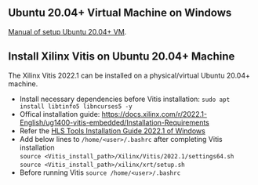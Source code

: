 ## Ubuntu 20.04+ Virtual Machine on Windows
[Manual of setup Ubuntu 20.04+ VM](https://github.com/bol-edu/soclab-nthusp23/files/11799408/Ubuntu_VM_on_Windows.pdf).

## Install Xilinx Vitis on Ubuntu 20.04+ Machine
The Xilinx Vitis 2022.1 can be installed on a physical/virtual Ubuntu 20.04+ machine.
* Install necessary dependencies before Vitis installation: `sudo apt install libtinfo5 libncurses5 -y`
* Offical installation guide: https://docs.xilinx.com/r/2022.1-English/ug1400-vitis-embedded/Installation-Requirements  
* Refer the [HLS Tools Installation Guide 2022.1 of Windows](https://github.com/bol-edu/course-lab_1/blob/2022.1/HLS%20Tools%20Installation%20Guide%202022.1.pdf)  
* Add below lines to `/home/<user>/.bashrc` after completing Vitis installation  
`source <Vitis_install_path>/Xilinx/Vitis/2022.1/settings64.sh`  
`source <Vitis_install_path>/xilinx/xrt/setup.sh`  
* Before running Vitis `source /home/<user>/.bashrc`
